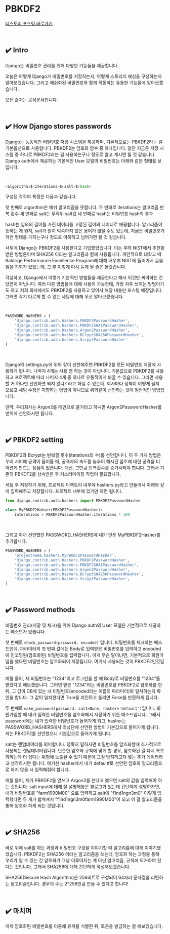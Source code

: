 # PBKDF2

[티스토리 포스팅 바로가기](https://kyleeee.tistory.com/entry/TIL9-PBKDF2)

<br>

## ✔️ Intro


Django는 비밀번호 관리를 위해 다양한 기능들을 제공합니다.

오늘은 어떻게 Django가 비밀번호를 저장하는지, 어떻게 스토리지 해싱을 구성하는지 알아보겠습니다.
그리고 해쉬화된 비밀번호와 함께 작동하는 유용한 기능들에 알아보겠습니다.

모든 출처는 [공식문서](https://docs.djangoproject.com/en/4.0/topics/auth/passwords/)입니다.

<br>

## ✔️ How Django stores passwords

Django는 능동적인 비밀번호 저장 시스템을 제공하며, 기본적으로는 PBKDF2라는 걸 기본옵션으로 사용합니다.
PBKDF2는 암호화 함수 중 하나입니다. 일단 지금은 저장 시스템 중 하나로 PBKDF2라는 걸 사용하는구나 정도로 알고 계시면 될 것 같습니다.
Django auth에서 제공하는 기본적인 User 모델의 비밀번호는 아래와 같은 형태를 보입니다.

<br>

```python
<algorithm>$<iterations>$<salt>$<hash>​
```


구성된 각각의 특정은 다음과 같습니다.



첫 번째로 algorithm은 해쉬 알고리즘을 뜻합니다.
두 번째로 iterations는 알고리즘 반복 횟수
세 번째로 salt는 무작위 salt값
네 번째로 hash는 비밀번호 hash의 결과



hash는 임의의 길이를 가진 데이터를 고정된 길이의 데이터로 매핑합니다.
알고리즘이 뜻하는 게 뭔지, salt가 뭔지 익숙하지 않은 용어가 많을 수도 있는데, 지금은 비밀번호가 저런 형태를 가지는구나 정도로 이해하고 넘어가면 될 것 같습니다.


서두에 Django는 PBKDF2를 사용한다고 기입했었습니다. 이는 무려 NIST에서 추천을 받은 방법론이며 SHA256 이라는 알고리즘과 함께 사용됩니다. 개인적으로 대학교 때 Baldrige Performance Excellence Program에 대해 배우며 NIST에 들어가서 글을 읽을 기회가 있었는데, 그 후 이렇게 다시 듣게 될 줄은 몰랐습니다.


각설하고, Django에서 이렇게 기본적인 방법들을 제공한다고 해서 이것만 써야하는 건 당연히 아닙니다. 여러 다른 방법들에 대해 사용이 가능한데, 가장 자주 쓰이는 방법이기도 하고 저희 회사에서도 PBKDF2를 사용하고 있어서 해당 내용만 포스팅 예정입니다.
그러면 각기 다르게 할 수 있는 세팅에 대해 우선 알아보겠습니다.

<br>

```python
PASSWORD_HASHERS = [
    'django.contrib.auth.hashers.PBKDF2PasswordHasher',
    'django.contrib.auth.hashers.PBKDF2SHA1PasswordHasher',
    'django.contrib.auth.hashers.Argon2PasswordHasher',
    'django.contrib.auth.hashers.BCryptSHA256PasswordHasher',
    'django.contrib.auth.hashers.ScrpytPasswordHasher'
]
```
<br>

Django의 settings.py에 위와 같이 선언해주면 PBKDF2를 모든 비밀번호 저장에 사용하게 됩니다.
나머지 4개는 사용 안 하는 것이 아닙니다. 기본값으로 PBKDF2를 사용하고 프로젝트에 따라 나머지 4개 중 하나로 유동적이게 바꿀 수 있습니다.
그러면 사용할 거 하나만 선언하면 되지 않냐? 라고 하실 수 있는데, 회사마다 정책이 어떻게 될지 모르고 세팅 수정은 지향하는 방법이 아니므로 위와같이 선언하는 것이 일반적인 방법입니다.

만약, 우리회사는 Argon2를 메인으로 쓸거라고 하시면 Argon2PasswordHasher를 맨위에 선언하시면 됩니다.

<br>

## ✔️ PBKDF2 setting

PBKDF2와 Bcrypt는 반복할 횟수(iterations의 수)를 선언합니다.  이 두 가지 방법은 우리 서버에 공격이 들어올 때, 공격자의 속도를 늦추어 해시된 암호에 대한 공격을 더 어렵게 만드는 장점이 있습니다. 대신, 그만큼 반복횟수를 증가시켜야 합니다. 
그래서 기존의 PBKDF2를 상속받은 후 커스터마이징 작업이 필요합니다.

세팅 후 저장하기 위해, 프로젝트 디렉토리 내부에 hashers.py라고 만들어서 아래와 같이 입력해주고 저장합니다. 프로젝트 내부에 있기만 하면 됩니다.

```python
from django.contrib.auth.hashers import PBKDF2PasswordHasher

class MyPBKDF2Hahser(PBKDF2PasswordHasher):
    interations = PBKDF2PasswordHasher.iterations * 100
```

<br>

그리고 아까 선언했던 PASSWORD_HASHERS에 내가 만든 MyPBKDF2Hasher를 추가합니다.

```python
PASSWORD_HASHERS = [
    'projectname.hashers.MyPBKDF2PasswordHasher',
    'django.contrib.auth.hashers.PBKDF2PasswordHasher',
    'django.contrib.auth.hashers.PBKDF2SHA1PasswordHasher',
    'django.contrib.auth.hashers.Argon2PasswordHasher',
    'django.contrib.auth.hashers.BCryptSHA256PasswordHasher',
    'django.contrib.auth.hashers.ScryptPasswordHasher',
]
```

<br>

## ✔️ Password methods

비밀번호 관리(저장 및 체크)를 위해 Django auth의 User 모델은 기본적으로 제공하는 메소드가 있습니다.

첫 번째로 ```check_password(password, encoded)``` 입니다.
비밀번호를 체크하는 메소드인데, 파라미터의 첫 번째 값에는 Body로 입력받은 비밀번호를 입력하고 encoded에 인코딩된(암호화된) 비밀번호를 입력합니다.
이게 무슨 말이냐면, 기본적으로 회원가입을 했다면 비밀번호는 암호화되어 저장됩니다.
여기서 사용되는 것이 PBKDF2인것입니다.

예를 들어, 제 비밀번호는 "1234"이고 로그인을 할 때 Body로 비밀번호를 "1234"를 받았다고 해보겠습니다.
그러면 받은 "1234"라는 비밀번호를 PBKDF2로 암호화를 한 뒤, 그 값이 DB에 있는 내 비밀번호(encoded라는 이름의 파라미터)와 일치하는지 확인을 합니다. 그 값이 일치한다면 True를 리턴하고 틀리면 False를 반환하게 됩니다.

두 번째로 ```make_password(password, salt=None, hasher='default')```입니다.
회원가입할 때 내가 입력한 비밀번호를 암호화해서 저장하기 위한 메소드입니다.
그래서 password에는 내가 입력한 비밀번호가 들어가게 되고, hasher는 PASSWORD_HASHERS에서 최상단에 선언된 방법이 기본값으로 들어가게 됩니다. 저는 PBKDF2를 선언했으니 기본값으로 들어가게 됩니다. 

salt는 랜덤데이터를 의미합니다. 정확히 말하자면 비밀번호를 암호화할때 추가적으로 사용되는 랜덤데이터입니다. 단순한 암호화 규칙에 맞게 할 경우, 암호화된 걸 다시 복호화하는데 더 쉽다는 위험에 노출될 수 있기 때문에 그걸 방지하고자 넣는 추가 데이터라고 생각하시면 됩니다. 여기선 hasher에서 내가 defaultf로 선언한 암호화 알고리즘으로 하지 않을 시 입력해줘야 합니다.

예를 들어, 제가 PBKDF2를 안쓰고 Argon2를 쓴다고 했으면 salt의 값을 입력해야 하는 것입니다.
salt input에 대해 잘 설명해놓은 블로그가 있는데 간단하게 설명하자면,
내가 비밀번호를 "farm1990M00" 으로 입력하고 salt에 "f1nd1ngn3m0" 이렇게 입력했다면 두 개가 합쳐져서 "f1nd1ngn3m0farm1990M00"이 되고 이 걸 알고리즘을 통해 암호화 하게 되는 것입니다.

<br>

## ✔️ SHA256

바로 위에 salt를 하는 과정과 비밀번호 구성을 이야기할 때 알고리즘에 대해 이야기했었습니다.
PBKDF2는 SHA256 이라는 알고리즘을 쓰는데, 암호화 하는 과정을 통해 우리가 알 수 있는 건 암호화가 그냥 이루어지는 게 아닌 알고리즘, 규칙에 의거하여 된다는 것입니다.
그래서 SHA256에 대해 간단하게 작성해보겠습니다.

SHA256(Secure Hash Algorithm)은 256비트로 구성되어 64자리 문자열을 리턴하는 알고리즘입니다.
경우의 수는 2^256만큼 만들 수 있다고 합니다!

<br>

## ✔️ 마치며

이제 암호화된 비밀번호를 이용해 유저를 식별한 뒤, 토큰을 발급하는 걸 해보겠습니다.
